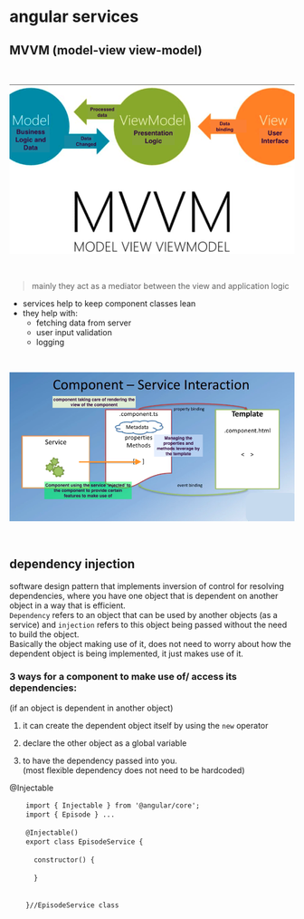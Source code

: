 # angular services

## MVVM (model-view view-model)

<br/>

![](images/mvvm.png)

<br/>


> mainly they act as a mediator between the view and application logic


- services help to keep component classes lean
- they help with:
  + fetching data from server
  + user input validation
  + logging


<br/>

![](images/services.png)

<br/>


## dependency injection

software design pattern that implements inversion of control for resolving
dependencies, where you have one object that is dependent on another object
in a way that is efficient.     
`Dependency` refers to an object that can be used by another objects (as a service) and `injection` refers to this object being passed without the need to build the object.     
Basically the object making use of it, does not need to worry about how the dependent object is being implemented, it just makes use of it.


### 3 ways for a component to make use of/ access its dependencies:
(if an object is dependent in another object)

1. it can create the dependent object itself by using the `new` operator

2. declare the other object as a global variable

3. to have the dependency passed into you.       
   (most flexible dependency does not need to be hardcoded)


@Injectable

```
    import { Injectable } from '@angular/core';
    import { Episode } ...

    @Injectable()
    export class EpisodeService {

      constructor() {

      }


    }//EpisodeService class


```
